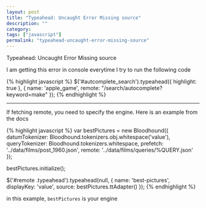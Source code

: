 ```yaml
---
layout: post
title: "Typeahead: Uncaught Error Missing source"
description: ""
category:
tags: ["javascript"]
permalink: "typeahead-uncaught-error-missing-source"
---
```


Typeahead: Uncaught Error Missing source


I am getting this error in console everytime I try to run the following code

{% highlight javascript %}
$('#autcomplete_search').typeahead({ highlight: true }, {
  name: 'apple_game',
  remote: "/search/autocomplete?keyword=make"
});
{% endhighlight %}

---------------------------------------
If fetching remote, you need to specify the engine. Here is an example from the docs

{% highlight javascript %}
var bestPictures = new Bloodhound({
  datumTokenizer: Bloodhound.tokenizers.obj.whitespace('value'),
  queryTokenizer: Bloodhound.tokenizers.whitespace,
  prefetch: '../data/films/post_1960.json',
  remote: '../data/films/queries/%QUERY.json'
});

bestPictures.initialize();

$('#remote .typeahead').typeahead(null, {
  name: 'best-pictures',
  displayKey: 'value',
  source: bestPictures.ttAdapter()
});
{% endhighlight %}

in this example, `bestPictures` is your engine
